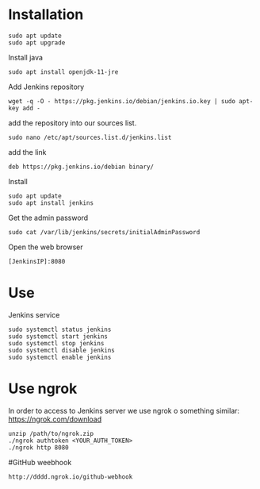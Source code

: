 # Installation

```
sudo apt update
sudo apt upgrade
```

Install java
```
sudo apt install openjdk-11-jre
```

Add Jenkins repository
```
wget -q -O - https://pkg.jenkins.io/debian/jenkins.io.key | sudo apt-key add -
```

add the repository into our sources list.
```
sudo nano /etc/apt/sources.list.d/jenkins.list
```
add the link
```
deb https://pkg.jenkins.io/debian binary/
```
Install
```
sudo apt update
sudo apt install jenkins
```
Get the admin password
```
sudo cat /var/lib/jenkins/secrets/initialAdminPassword
```
Open the web browser
```
[JenkinsIP]:8080
```

# Use

Jenkins service

```
sudo systemctl status jenkins
sudo systemctl start jenkins
sudo systemctl stop jenkins
sudo systemctl disable jenkins
sudo systemctl enable jenkins
```

# Use ngrok

In order to access to Jenkins server we use ngrok o something similar:
https://ngrok.com/download

```
unzip /path/to/ngrok.zip
./ngrok authtoken <YOUR_AUTH_TOKEN>
./ngrok http 8080
```

#GitHub weebhook

```
http://dddd.ngrok.io/github-webhook
```
